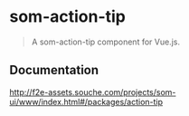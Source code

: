 # som-action-tip
> A som-action-tip component for Vue.js.

## Documentation
http://f2e-assets.souche.com/projects/som-ui/www/index.html#/packages/action-tip
